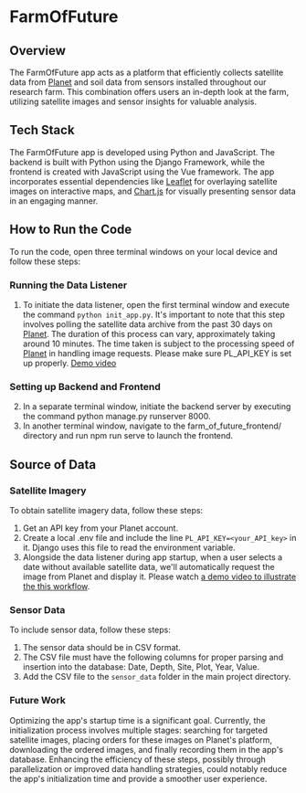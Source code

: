 # FarmOfFuture

## Overview
The FarmOfFuture app acts as a platform that efficiently collects satellite data from [Planet](https://www.planet.com/) and soil data from sensors installed throughout our research farm. This combination offers users an in-depth look at the farm, utilizing satellite images and sensor insights for valuable analysis.

## Tech Stack
The FarmOfFuture app is developed using Python and JavaScript. The backend is built with Python using the Django Framework, while the frontend is created with JavaScript using the Vue framework. The app incorporates essential dependencies like [Leaflet](https://leafletjs.com/) for overlaying satellite images on interactive maps, and [Chart.js](https://www.chartjs.org/docs/latest/) for visually presenting sensor data in an engaging manner.

## How to Run the Code
To run the code, open three terminal windows on your local device and follow these steps:
### Running the Data Listener
1. To initiate the data listener, open the first terminal window and execute the command `python init_app.py`. It's important to note that this step involves polling the satellite data archive from the past 30 days on [Planet](https://www.planet.com/). The duration of this process can vary, approximately taking around 10 minutes. The time taken is subject to the processing speed of [Planet](https://www.planet.com/) in handling image requests. Please make sure PL_API_KEY is set up properly.
[Demo video](https://drive.google.com/file/d/1fD93gQeetTbgsGiLpswLROMIrq-tW_T6/view?usp=sharing)
### Setting up Backend and Frontend
2. In a separate terminal window, initiate the backend server by executing the command python manage.py runserver 8000.
3. In another terminal window, navigate to the farm_of_future_frontend/ directory and run npm run serve to launch the frontend.

## Source of Data

### Satellite Imagery

To obtain satellite imagery data, follow these steps:

1. Get an API key from your Planet account.
2. Create a local .env file and include the line `PL_API_KEY=<your_API_key>` in it. Django uses this file to read the environment variable.
3. Alongside the data listener during app startup, when a user selects a date without available satellite data, we'll automatically request the image from Planet and display it. Please watch [a demo video to illustrate the this workflow](https://drive.google.com/file/d/1hD6eraIvUZCnXmTvUthuk6SPReJRLi_6/view?usp=sharing).
### Sensor Data

To include sensor data, follow these steps:

1. The sensor data should be in CSV format.
2. The CSV file must have the following columns for proper parsing and insertion into the database: Date, Depth, Site, Plot, Year, Value.
3. Add the CSV file to the `sensor_data` folder in the main project directory.

### Future Work
Optimizing the app's startup time is a significant goal. Currently, the initialization process involves multiple stages: searching for targeted satellite images, placing orders for these images on Planet's platform, downloading the ordered images, and finally recording them in the app's database. Enhancing the efficiency of these steps, possibly through parallelization or improved data handling strategies, could notably reduce the app's initialization time and provide a smoother user experience.
